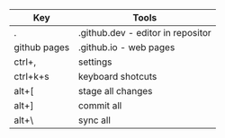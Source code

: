 

| Key | Tools |
| --- | ----- |
| .   | .github.dev - editor in repositor |
| github pages   | .github.io - web pages |
| ctrl+,   | settings |
| ctrl+k+s   | keyboard shotcuts |
| alt+[   | stage all changes |
| alt+]   | commit all  |
| alt+\   | sync all  |
